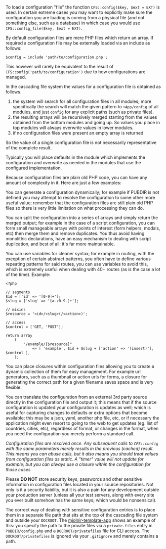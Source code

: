 To load a configuration "file" the function `CFS::config($key, $ext = EXT)` is
used. In certain extreme cases you may want to explicitly make sure
the configuration you are loading is coming from a physical file (and not
something else, such as a database) in which case you would use
`CFS::config_file($key, $ext = EXT)`.

By default configuration files are mere PHP files which return an array. If
required a configuration file may be externally loaded via an include as
follows:

	$config = include 'path/to/configuration.php';

This however will rarely be equivalent to the result of
`CFS:config('path/to/configuration')` due to how configurations are managed.

In the cascading file system the values for a configuration file is obtained as
follows.

 1. the system will search for all configuration files in all modules; more
 specifically the search will match the given pattern to `+App/config` of all
 modules, and just `config` for any explicit paths (such as private files).
 2. the resulting arrays will be recursively merged starting from the values
 obtained from the bottom modules and going up. So values you place in top
 modules will always overwrite values in lower modules.
 3. if no configuration files were present an empty array is returned

So the value of a single configuration file is not necessarily representative of
the complete result.

Typically you will place defaults in the module which implements the
configuration and overwrite as needed in the modules that use the configured
implementation.

Because configuration files are plain old PHP code, you can have any amount of
complexity in it. Here are just a few examples:

You can generate a configuration dynamically; for example if PUBDIR is not
defined you may attempt to resolve the configuration to some other more useful
value; remember that the configuration files are still plain old PHP files so
there is very little limitation on what processing they can do.

You can split the configuration into a series of arrays and simply return the
merged output; for example in the case of a script configuration, you can form
small manageable arrays with points of interest (form helpers, modals, etc)
then merge them and remove duplicates. You thus avoid having monolithic
declarations, have an easy mechanism to dealing with script duplication, and
best of all: it's far more maintainable.

You can use variables for cleaner syntax; for example in routing, with the
exception of certain abstract patterns, you often have to define various
repeating patterns for said routes, you can use variables to avoid this, which
is extremely useful when dealing with 40+ routes (as is the case a lot of the
time). Example:

	<?php

	// segments
	$id = ['id' => '[0-9]+'];
	$slug = ['slug' => '[a-z0-9-]+'];

	// mixins
	$resource = '<id>/<slug>(/<action>)';

	// access
	$control = ['GET, 'POST'];

	return array
		(
			"/example/{$resource}"
				=> [ 'example', $id + $slug + ['action' => '(insert)'], $control ],
		);

You can place closures within configuration files allowing you to create
a dynamic collection of them for easy management. For example url generators,
such as a thumbnail or action urls for forms, a closure for generating the
correct path for a given filename saves space and is very flexible.

You can translate the configuration from an external 3rd party source
directly in the configuration file and output it; this means that
if the source configuration is updated your configuration is updates as well;
which is useful for capturing changes to defaults or extra options that become
available; this may be a json, yaml, another php file, etc, or if necessary the
application might even resort to going to the web to get updates (eg. list of
countries, cities, etc), regardless of format, or changes in the format, when
you need the configuration you merely perform a standard call.

*Configuration files are resolved once. Any subsequent calls to `CFS::config`
with the same parameters merely results in the previous (cached) result. This
means you can abuse calls, but it also means you should treat values from
configuration files as static. A "timer" value will not update for example; but
you can always use a closure within the configuration for those cases.*

Please **DO NOT** store security keys, passwords and other sensitive information
in configuration files located in your source repositories. Not only is it a
security liability, but it is also a pain for any development outside your
production server (unless all your test servers, along with every site you
ever built somehow has the same keys; which would be nonsensical).

The correct way of dealing with sensitive configuration entries is to place them
in a separate file path that sits at the top of the cascading file system and
outside your `DOCROOT`. The
[mjolnir-template-app](https://github.com/ibidem/mjolnir-template-app.git) shows
an example of this: you specify the path to the private files via a
`private.files` entry in `PUBDIR/config.php` and a `DOCROOT/privatefiles` file
for CLI access. The `DOCROOT/privatefiles` is ignored via your `.gitignore` and
merely contains a path.
